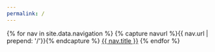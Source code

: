 ```yaml
---
permalink: /
---
```


<nav id="menu-small" class="hide-on-big">
	{% for nav in site.data.navigation %}
		{% capture navurl %}{{ nav.url | prepend: '/'}}{% endcapture %}
		<a href='{{ site.baseurl }}/{{ nav.url }}'>{{ nav.title }}</a> 
	{% endfor %}
</nav>